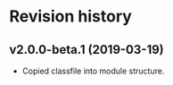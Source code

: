 Revision history
=================================



v2.0.0-beta.1 (2019-03-19)
---------------------------------

* Copied classfile into module structure.
